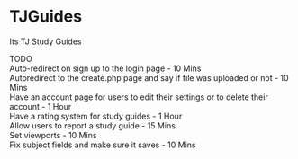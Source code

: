 # TJGuides
Its TJ Study Guides

TODO
<br>
Auto-redirect on sign up to the login page - 10 Mins
<br>
Autoredirect to the create.php page and say if file was uploaded or not - 10 Mins
<br>
Have an account page for users to edit their settings or to delete their account - 1 Hour
<br>
Have a rating system for study guides - 1 Hour
<br>
Allow users to report a study guide - 15 Mins
<br>
Set viewports -  10 Mins
<br>
Fix subject fields and make sure it saves - 10 Mins
